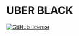 # UBER BLACK

[![GitHub license](https://img.shields.io/github/license/UBER-BLACK/Robots-Football-Players)](https://github.com/UBER-BLACK/Robots-Football-Players/LICENCE)
